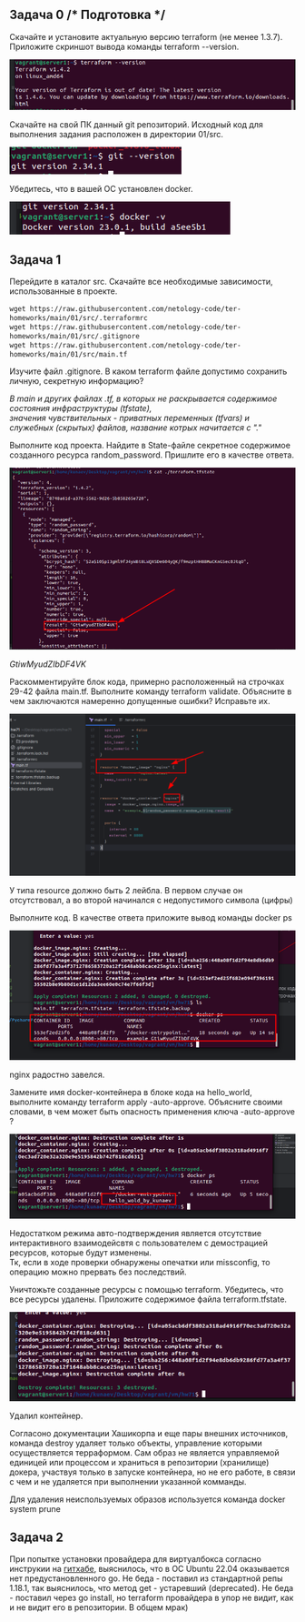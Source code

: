 ## Задача 0 /* Подготовка */

Скачайте и установите актуальную версию terraform (не менее 1.3.7). Приложите скриншот вывода команды terraform --version.

![img.png](img/img.png)

Скачайте на свой ПК данный git репозиторий. Исходный код для выполнения задания расположен в директории 01/src.

![img_1.png](img/img_1.png)

Убедитесь, что в вашей ОС установлен docker.

![img_2.png](img/img_2.png)

## Задача 1

Перейдите в каталог src. Скачайте все необходимые зависимости, использованные в проекте.
```ignorelang
wget https://raw.githubusercontent.com/netology-code/ter-homeworks/main/01/src/.terraformrc
wget https://raw.githubusercontent.com/netology-code/ter-homeworks/main/01/src/.gitignore
wget https://raw.githubusercontent.com/netology-code/ter-homeworks/main/01/src/main.tf
```
Изучите файл .gitignore. В каком terraform файле допустимо сохранить личную, секретную информацию?

*В main и других файлах .tf, в которых не раскрывается содержимое состояния инфраструктуры (tfstate), \
значения чувствительных - приватных переменных (tfvars) и служебных (скрытых) файлов, название котрых начитается с "."*

Выполните код проекта. Найдите в State-файле секретное содержимое созданного ресурса random_password. Пришлите его в качестве ответа.

![img_3.png](img/img_3.png)

*GtiwMyudZIbDF4VK*

Раскомментируйте блок кода, примерно расположенный на строчках 29-42 файла main.tf. Выполните команду terraform validate. Объясните в чем заключаются намеренно допущенные ошибки? Исправьте их.

![img_4.png](img/img_4.png)

У типа resource должно быть 2 лейбла. В первом случае он отсутствовал, а во второй начинался с недопустимого символа (цифры)

Выполните код. В качестве ответа приложите вывод команды docker ps

![img_5.png](img/img_5.png)

nginx радостно завелся.

Замените имя docker-контейнера в блоке кода на hello_world, выполните команду terraform apply -auto-approve. Объясните своими словами, в чем может быть опасность применения ключа -auto-approve ?

![img_6.png](img/img_6.png)

Недостатком режима авто-подтверждения является отсутствие интерактивного взаимодейсвтя с пользователем с демострацией ресурсов, которые будут изменены. \
Тк, если в ходе проверки обнаружены опечатки или missconfig, то операцию можно прервать без последствий.

Уничтожьте созданные ресурсы с помощью terraform. Убедитесь, что все ресурсы удалены. Приложите содержимое файла terraform.tfstate.

![img_7.png](img/img_7.png)

Удалил контейнер.

Согласоно документации Хашикорпа и еще пары внешних источников, команда destroy
удаляет только объекты, управление которыми осуществляется терраформом. Сам образ
не является управляемой единицей или процессом и храниться в репозитории (хранилище) докера,
участвуя только в запуске контейнера, но не его работе, в связи с чем и не удаляется при выполнении
указанной комманды.

Для удаления неиспользуемых образов используется команда docker system prune

## Задача 2

При попытке установки провайдера для виртуалбокса 
согласно инструкии на [гитхабе](https://github.com/pyToshka/terraform-provider-virtualbox), выяснилось, что 
в ОС Ubuntu 22.04 оказывается нет предустановленного go. Не беда - поставил из стандартной репы 1.18.1,
так выяснилось, что метод get - устаревший (deprecated). Не беда - поставил через go install, 
но terraform провайдера в упор не видит, как и не видит его в репозитории. В общем мрак)